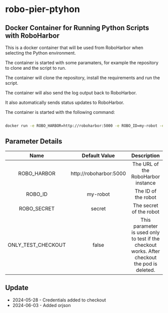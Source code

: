 # robo-pier-ptyhon
## Docker Container for Running Python Scripts with RoboHarbor

This is a docker container that will be used from RoboHarbor when selecting the Python environment. 

The container is started with some paramaters, for example the repository to clone and the script to run.

The container will clone the repository, install the requirements and run the script.

The container will also send the log output back to RoboHarbor.

It also automatically sends status updates to RoboHarbor.

The container is started with the following command:

```bash

docker run -e ROBO_HARBOR=http://roboharbor:5000 -e ROBO_ID=my-robot -e ROBO_SECRET=secret

```

## Parameter Details

|        Name        |     Default Value      |                                          Description                                          |
|:------------------:|:----------------------:|:---------------------------------------------------------------------------------------------:|
|    ROBO_HARBOR     | http://roboharbor:5000 |                              The URL of the RoboHarbor instance                               |
|      ROBO_ID       |        my-robot        |                                      The ID of the robot                                      |
|    ROBO_SECRET     |         secret         |                                    The secret of the robot                                    |
| ONLY_TEST_CHECKOUT |         false          | This parameter is used only to test if the checkout works. After checkout the pod is deleted. |


## Update

- 2024-05-28 - Credentials added to checkout
- 2024-06-03 - Added orjson

